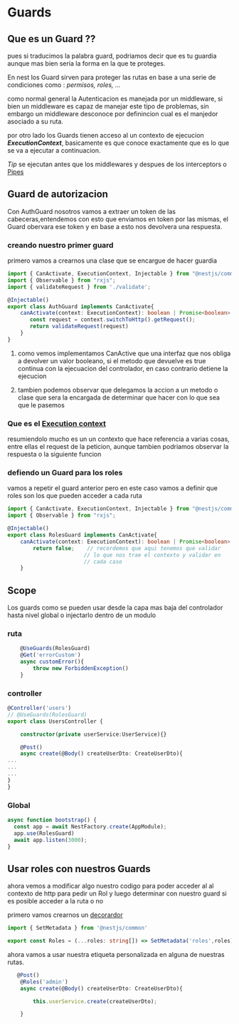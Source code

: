 # Guards 

## Que es un Guard ??

pues si traducimos la palabra guard, podriamos decir que es tu guardia aunque mas bien seria la forma en la que te proteges.

En nest los Guard sirven para proteger las rutas en base a una serie de condiciones como : *permisos, roles, ...*

como normal general la Autenticacion es manejada por un middleware, si bien un middleware es capaz de manejar este tipo de problemas, sin embargo un middleware desconoce por definincion cual es el manjedor asociado a su ruta.

por otro lado los Guards tienen acceso al un contexto de ejecucion ***ExecutionContext***, basicamente es que conoce exactamente que es lo que se va a ejecutar a continuacion.

*Tip* se ejecutan antes que los middlewares y despues de los interceptors o [Pipes](pipes.md)

## Guard de autorizacion

Con AuthGuard  nosotros vamos a extraer un token de las cabeceras,entendemos con esto que enviamos en token por las mismas, el Guard obervara ese token y en base a esto nos devolvera una respuesta.

### creando nuestro primer guard

primero vamos a crearnos una clase que se encargue de hacer guardia

```typescript
import { CanActivate, ExecutionContext, Injectable } from "@nestjs/common";
import { Observable } from "rxjs";
import { validateRequest } from './validate';

@Injectable()
export class AuthGuard implements CanActivate{
    canActivate(context: ExecutionContext): boolean | Promise<boolean> | Observable<boolean> {
       const request = context.switchToHttp().getRequest();
       return validateRequest(request)
    }
}
```

1. como vemos implementamos CanActive que una interfaz que nos obliga a devolver un valor booleano, si el metodo que devuelve es true continua con la ejecuacion del controlador, en caso contrario detiene la ejecucion

2. tambien podemos observar que delegamos la accion a un metodo o clase que sera la encargada de determinar que hacer con lo que sea que le pasemos

### Que es el [Execution context](https://docs.nestjs.com/fundamentals/execution-context)

resumiendolo mucho es un un contexto que hace referencia a varias cosas, entre ellas el request de la peticion, aunque tambien podriamos observar la respuesta o la siguiente funcion

### defiendo un Guard para los roles

vamos a repetir el guard anterior pero en este caso vamos a definir que roles son los que pueden acceder a cada ruta

```typescript
import { CanActivate, ExecutionContext, Injectable } from "@nestjs/common";
import { Observable } from "rxjs";

@Injectable()
export class RolesGuard implements CanActivate{
    canActivate(context: ExecutionContext): boolean | Promise<boolean> | Observable<boolean> {
        return false;    // recordemos que aqui tenemos que validar 
                        // lo que nos trae el contexto y validar en
                        // cada caso
    }
```

## Scope

Los guards como se pueden usar desde la capa mas baja del controlador hasta nivel global o injectarlo dentro de un modulo

### ruta

```typescript
    @UseGuards(RolesGuard)
    @Get('errorCustom')
    async customError(){
        throw new ForbiddenException()
    }
```

###  controller

```typescript
@Controller('users')
// @UseGuards(RolesGuard)
export class UsersController {

    constructor(private userService:UserService){}

    @Post()
    async create(@Body() createUserDto: CreateUserDto){
...
...
...
}
}
```

### Global

```typescript
async function bootstrap() {
  const app = await NestFactory.create(AppModule);
  app.use(RolesGuard)
  await app.listen(3000);
}
```

## Usar roles con nuestros Guards

ahora vemos a modificar algo nuestro codigo para poder acceder al al contexto de http para pedir un Rol y luego determinar con nuestro guard si es posible acceder a la ruta o no

primero vamos crearnos un [decorardor](decorator.md)


```typescript
import { SetMetadata } from '@nestjs/common'

export const Roles = (...roles: string[]) => SetMetadata('roles',roles)
```

ahora vamos a usar nuestra etiqueta personalizada en alguna de nuestras rutas.

```typescript
   @Post()
    @Roles('admin')
    async create(@Body() createUserDto: CreateUserDto){

        this.userService.create(createUserDto);

    }
```



